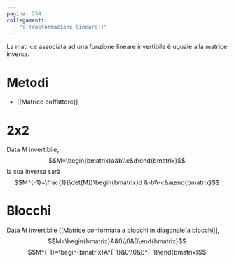 ```yaml
---
pagina: 254
collegamenti:
  - "[[Trasformazione lineare]]"
---
```

La matrice associata ad una funzione lineare invertibile è uguale alla matrice inversa.

# Metodi
- [[Matrice coffattore]]

# 2x2
Data  $M$ invertibile, $$M=\begin{bmatrix}a&b\\c&d\end{bmatrix}$$
la sua inversa sarà
$$M^{-1}=\frac{1}{\det(M)}\begin{bmatrix}d &-b\\-c&a\end{bmatrix}$$
# Blocchi
Data $M$ invertibile [[Matrice conformata a blocchi in diagonale|a blocchi]],
$$M=\begin{bmatrix}A&0\\0&B\end{bmatrix}$$
$$M^{-1}=\begin{bmatrix}A^{-1}&0\\0&B^{-1}\end{bmatrix}$$
